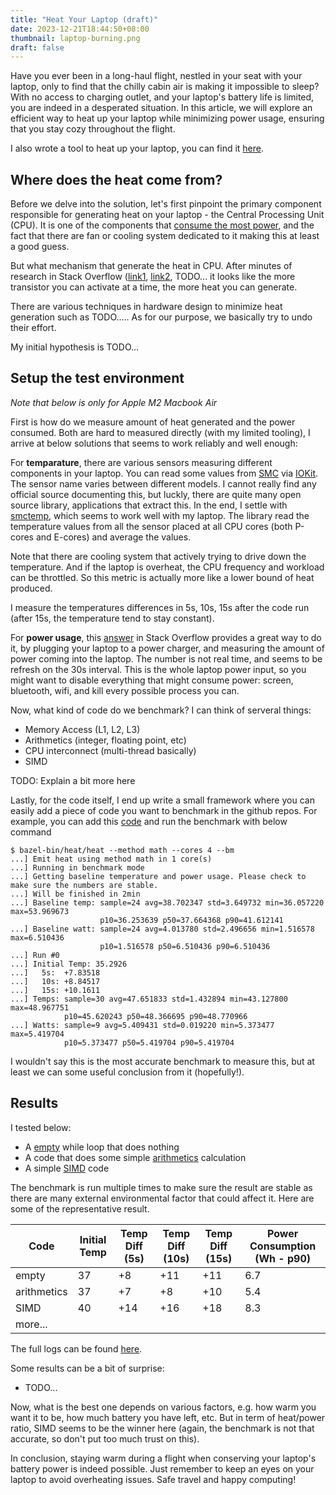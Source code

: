 ```yaml
---
title: "Heat Your Laptop (draft)"
date: 2023-12-21T18:44:50+08:00
thumbnail: laptop-burning.png
draft: false
---
```


Have you ever been in a long-haul flight, nestled in your seat with your laptop, only to find that the chilly cabin air is making it impossible to sleep? With no access to charging outlet, and your laptop's battery life is limited, you are indeed in a desperated situation. In this article, we will explore an efficient way to heat up your laptop while minimizing power usage, ensuring that you stay cozy throughout the flight.

I also wrote a tool to heat up your laptop, you can find it [here](https://github.com/hgminh95/heat).

<!--more-->

## Where does the heat come from?

Before we delve into the solution, let's first pinpoint the primary component responsible for generating heat on your laptop - the Central Processing Unit (CPU). It is one of the components that [consume the most power](https://static.aminer.org/pdf/PDF/000/525/706/power_consumption_breakdown_on_a_modern_laptop.pdf), and the fact that there are fan or cooling system dedicated to it making this at least a good guess.

But what mechanism that generate the heat in CPU. After minutes of research in Stack Overflow ([link1](https://electronics.stackexchange.com/questions/160249/why-does-a-processor-get-hot), [link2](https://stackoverflow.com/questions/12715461/what-cpu-instructions-use-the-most-power), TODO... it looks like the more transistor you can activate at a time, the more heat you can generate.

There are various techniques in hardware design to minimize heat generation such as TODO..... As for our purpose, we basically try to undo their effort.

My initial hypothesis is TODO...

## Setup the test environment

_Note that below is only for Apple M2 Macbook Air_

First is how do we measure amount of heat generated and the power consumed. Both are hard to measured directly (with my limited tooling), I arrive at below solutions that seems to work reliably and well enough:

For **temparature**, there are various sensors measuring different components in your laptop. You can read some values from [SMC](https://en.wikipedia.org/wiki/System_Management_Controller) via [IOKit](https://developer.apple.com/documentation/iokit). The sensor name varies between different models. I cannot really find any official source documenting this, but luckly, there are quite many open source library, applications that extract this. In the end, I settle with [smctemp](https://github.com/narugit/smctemp), which seems to work well with my laptop. The library read the temperature values from all the sensor placed at all CPU cores (both P-cores and E-cores) and average the values.

Note that there are cooling system that actively trying to drive down the temperature. And if the laptop is overheat, the CPU frequency and workload can be throttled. So this metric is actually more like a lower bound of heat produced.

I measure the temperatures differences in 5s, 10s, 15s after the code run (after 15s, the temperature tend to stay constant).

For **power usage**, this [answer](https://superuser.com/a/1700413) in Stack Overflow provides a great way to do it, by plugging your laptop to a power charger, and measuring the amount of power coming into the laptop. The number is not real time, and seems to be refresh on the 30s interval. This is the whole laptop power input, so you might want to disable everything that might consume power: screen, bluetooth, wifi, and kill every possible process you can.

Now, what kind of code do we benchmark? I can think of serveral things:

- Memory Access (L1, L2, L3)
- Arithmetics (integer, floating point, etc)
- CPU interconnect (multi-thread basically)
- SIMD

TODO: Explain a bit more here

Lastly, for the code itself, I end up write a small framework where you can easily add a piece of code you want to benchmark in the github repos. For example, you can add this [code](https://github.com/hgminh95/heat/blob/main/heat/methods/math.cpp) and run the benchmark with below command

```
$ bazel-bin/heat/heat --method math --cores 4 --bm
...] Emit heat using method math in 1 core(s)
...] Running in benchmark mode
...] Getting baseline temperature and power usage. Please check to make sure the numbers are stable.
...] Will be finished in 2min
...] Baseline temp: sample=24 avg=38.702347 std=3.649732 min=36.057220 max=53.969673
                    p10=36.253639 p50=37.664368 p90=41.612141
...] Baseline watt: sample=24 avg=4.013780 std=2.496656 min=1.516578 max=6.510436
                    p10=1.516578 p50=6.510436 p90=6.510436
...] Run #0
...] Initial Temp: 35.2926
...]   5s:  +7.83518
...]   10s: +8.84517
...]   15s: +10.1611
...] Temps: sample=30 avg=47.651833 std=1.432894 min=43.127800 max=48.967751
            p10=45.620243 p50=48.366695 p90=48.770966
...] Watts: sample=9 avg=5.409431 std=0.019220 min=5.373477 max=5.419704
            p10=5.373477 p50=5.419704 p90=5.419704
```

I wouldn't say this is the most accurate benchmark to measure this, but at least we can some useful conclusion from it (hopefully!).

## Results

I tested below:

- A [empty](https://github.com/hgminh95/heat/blob/main/heat/methods/empty.cpp) while loop that does nothing
- A code that does some simple [arithmetics](https://github.com/hgminh95/heat/blob/main/heat/methods/math.cpp) calculation
- A simple [SIMD](https://github.com/hgminh95/heat/blob/main/heat/methods/simd.cpp) code

The benchmark is run multiple times to make sure the result are stable as there are many external environmental factor that could affect it. Here are some of the representative result.

| Code         | Initial Temp | Temp Diff (5s) | Temp Diff (10s) | Temp Diff (15s) | Power Consumption (Wh - p90) |
| ------------ | ------------ | -------------- | --------------- | --------------- | ---------------------------- |
| empty        | 37           | +8             | +11             | +11             | 6.7                          |
| arithmetics  | 37           | +7             | +8              | +10             | 5.4                          |
| SIMD         | 40           | +14            | +16             | +18             | 8.3                          |
| more...      |

The full logs can be found [here](TODO).

Some results can be a bit of surprise:

- TODO...

Now, what is the best one depends on various factors, e.g. how warm you want it to be, how much battery you have left, etc. But in term of heat/power ratio, SIMD seems to be the winner here (again, the benchmark is not that accurate, so don't put too much trust on this).

In conclusion, staying warm during a flight when conserving your laptop's battery power is indeed possible. Just remember to keep an eyes on your laptop to avoid overheating issues. Safe travel and happy computing!
